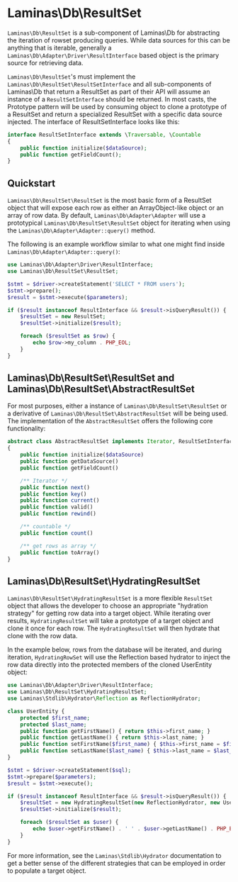 # Laminas\\Db\\ResultSet

`Laminas\Db\ResultSet` is a sub-component of Laminas\\Db for abstracting the iteration of rowset producing
queries. While data sources for this can be anything that is iterable, generally a
`Laminas\Db\Adapter\Driver\ResultInterface` based object is the primary source for retrieving data.

`Laminas\Db\ResultSet`'s must implement the `Laminas\Db\ResultSet\ResultSetInterface` and all
sub-components of Laminas\\Db that return a ResultSet as part of their API will assume an instance of a
`ResultSetInterface` should be returned. In most casts, the Prototype pattern will be used by
consuming object to clone a prototype of a ResultSet and return a specialized ResultSet with a
specific data source injected. The interface of ResultSetInterface looks like this:

```php
interface ResultSetInterface extends \Traversable, \Countable
{
    public function initialize($dataSource);
    public function getFieldCount();
}
```

## Quickstart

`Laminas\Db\ResultSet\ResultSet` is the most basic form of a ResultSet object that will expose each row
as either an ArrayObject-like object or an array of row data. By default, `Laminas\Db\Adapter\Adapter`
will use a prototypical `Laminas\Db\ResultSet\ResultSet` object for iterating when using the
`Laminas\Db\Adapter\Adapter::query()` method.

The following is an example workflow similar to what one might find inside
`Laminas\Db\Adapter\Adapter::query()`:

```php
use Laminas\Db\Adapter\Driver\ResultInterface;
use Laminas\Db\ResultSet\ResultSet;

$stmt = $driver->createStatement('SELECT * FROM users');
$stmt->prepare();
$result = $stmt->execute($parameters);

if ($result instanceof ResultInterface && $result->isQueryResult()) {
    $resultSet = new ResultSet;
    $resultSet->initialize($result);

    foreach ($resultSet as $row) {
        echo $row->my_column . PHP_EOL;
    }
}
```

## Laminas\\Db\\ResultSet\\ResultSet and Laminas\\Db\\ResultSet\\AbstractResultSet

For most purposes, either a instance of `Laminas\Db\ResultSet\ResultSet` or a derivative of
`Laminas\Db\ResultSet\AbstractResultSet` will be being used. The implementation of the
`AbstractResultSet` offers the following core functionality:

```php
abstract class AbstractResultSet implements Iterator, ResultSetInterface
{
    public function initialize($dataSource)
    public function getDataSource()
    public function getFieldCount()

    /** Iterator */
    public function next()
    public function key()
    public function current()
    public function valid()
    public function rewind()

    /** countable */
    public function count()

    /** get rows as array */
    public function toArray()
}
```

## Laminas\\Db\\ResultSet\\HydratingResultSet

`Laminas\Db\ResultSet\HydratingResultSet` is a more flexible `ResultSet` object that allows the
developer to choose an appropriate "hydration strategy" for getting row data into a target object.
While iterating over results, `HydratingResultSet` will take a prototype of a target object and
clone it once for each row. The `HydratingResultSet` will then hydrate that clone with the row data.

In the example below, rows from the database will be iterated, and during iteration,
`HydratingRowSet` will use the Reflection based hydrator to inject the row data directly into the
protected members of the cloned UserEntity object:

```php
use Laminas\Db\Adapter\Driver\ResultInterface;
use Laminas\Db\ResultSet\HydratingResultSet;
use Laminas\Stdlib\Hydrator\Reflection as ReflectionHydrator;

class UserEntity {
    protected $first_name;
    protected $last_name;
    public function getFirstName() { return $this->first_name; }
    public function getLastName() { return $this->last_name; }
    public function setFirstName($first_name) { $this->first_name = $first_name; }
    public function setLastName($last_name) { $this->last_name = $last_name; }
}

$stmt = $driver->createStatement($sql);
$stmt->prepare($parameters);
$result = $stmt->execute();

if ($result instanceof ResultInterface && $result->isQueryResult()) {
    $resultSet = new HydratingResultSet(new ReflectionHydrator, new UserEntity);
    $resultSet->initialize($result);

    foreach ($resultSet as $user) {
        echo $user->getFirstName() . ' ' . $user->getLastName() . PHP_EOL;
    }
}
```

For more information, see the `Laminas\Stdlib\Hydrator` documentation to get a better sense of the
different strategies that can be employed in order to populate a target object.
